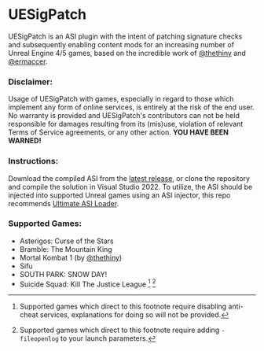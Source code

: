 # UESigPatch
UESigPatch is an ASI plugin with the intent of patching signature checks and subsequently enabling content mods for an increasing number of Unreal Engine 4/5 games, based on the incredible work of [@thethiny](https://github.com/thethiny) and [@ermaccer](https://github.com/ermaccer).

### Disclaimer:
Usage of UESigPatch with games, especially in regard to those which implement any form of online services, is entirely at the risk of the end user. No warranty is provided and UESigPatch's contributors can not be held responsible for damages resulting from its (mis)use, violation of relevant Terms of Service agreements, or any other action. **YOU HAVE BEEN WARNED!**

### Instructions:
Download the compiled ASI from the [latest release](https://github.com/Irastris/UESigPatch/releases/latest), or clone the repository and compile the solution in Visual Studio 2022. To utilize, the ASI should be injected into supported Unreal games using an ASI injector, this repo recommends [Ultimate ASI Loader](https://github.com/ThirteenAG/Ultimate-ASI-Loader).

### Supported Games:
 - Asterigos: Curse of the Stars
 - Bramble: The Mountain King
 - Mortal Kombat 1 (by [@thethiny](https://github.com/thethiny))
 - Sifu
 - SOUTH PARK: SNOW DAY!
 - Suicide Squad: Kill The Justice League [^1] [^2]

[^1]: Supported games which direct to this footnote require disabling anti-cheat services, explanations for doing so will not be provided.
[^2]: Supported games which direct to this footnote require adding `-fileopenlog` to your launch parameters.
